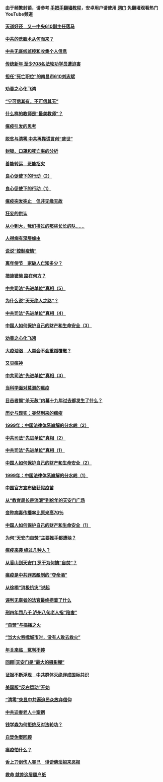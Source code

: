 #### 由于频繁封锁，请参考 [手把手翻墙教程](https://github.com/gfw-breaker/guides/wiki/)，安卓用户请使用 [网门](https://github.com/gfw-breaker/nogfw/blob/master/dl.md?t=03171200) 免翻墙观看热门YouTube频道 

#### [天道好还　又一中央610副主任落马](../pages/19/422155.md?t=03171200) 

#### [中共的洗脑术从何而来？](../pages/19/422154.md?t=03171200) 

#### [中共无底线监控和收集个人信息](../pages/19/422039.md?t=03171200) 

#### [传统新年 至少708名法轮功学员遭迫害](../pages/19/421946.md?t=03171200) 

#### [担任“死亡职位”的南昌市610刘志斌](../pages/19/421957.md?t=03171200) 

#### [劝善之心化飞鸿](../pages/19/421164.md?t=03171200) 

#### [“宁可信其有，不可信其无”](../pages/19/421691.md?t=03171200) 

#### [什么样的教师是“最美教师”？](../pages/19/421755.md?t=03171200) 

#### [瘟疫引发的思考](../pages/19/421594.md?t=03171200) 

#### [脱贫与清零 中共再靠谎言创“盛世”](../pages/19/421590.md?t=03171200) 

#### [封锁、口罩和死亡率的分析](../pages/19/421495.md?t=03171200) 

#### [善能转运　恶能招灾](../pages/19/421334.md?t=03171200) 

#### [良心促使下的行动（2）](../pages/19/421361.md?t=03171200) 

#### [良心促使下的行动（1）](../pages/19/421302.md?t=03171200) 

#### [瘟疫突发突止　但非无缘无故](../pages/19/421281.md?t=03171200) 

#### [狂妄的供认](../pages/19/421199.md?t=03171200) 

#### [从小到大，我们排过的那些长长的队……](../pages/19/421243.md?t=03171200) 

#### [人得病有深层缘由](../pages/19/420864.md?t=03171200) 

#### [说说“控制疫情”](../pages/19/420831.md?t=03171200) 

#### [离年傍节　家破人亡知多少？](../pages/19/420563.md?t=03171200) 

#### [措施错施  路在何方？](../pages/19/420076.md?t=03171200) 

#### [中共司法“先进单位”真相（5）](../pages/19/419453.md?t=03171200) 

#### [为什么说“天无绝人之路”？](../pages/19/419618.md?t=03171200) 

#### [中共司法“先进单位”真相（4）](../pages/19/419452.md?t=03171200) 

#### [中国人如何保护自己的财产和生命安全（3）](../pages/19/419405.md?t=03171200) 

#### [劝善之心化飞鸿](../pages/19/418758.md?t=03171200) 

#### [大疫汹汹　人类会不会重蹈覆辙？](../pages/19/419691.md?t=03171200) 

#### [又见瘟神](../pages/19/419225.md?t=03171200) 

#### [中共司法“先进单位”真相（3）](../pages/19/419451.md?t=03171200) 

#### [当科学面对莫测的瘟疫](../pages/19/419625.md?t=03171200) 

#### [目击者揭“杀无赦”内幕十九年过去都发生了什么？](../pages/19/419617.md?t=03171200) 

#### [历史与现实：突然到来的瘟疫](../pages/19/419619.md?t=03171200) 

#### [1999年：中国法律体系崩解的分水岭（2）](../pages/19/419455.md?t=03171200) 

#### [中共司法“先进单位”真相（2）](../pages/19/419450.md?t=03171200) 

#### [中共司法“先进单位”真相（1）](../pages/19/419449.md?t=03171200) 

#### [中国人如何保护自己的财产和生命安全（2）](../pages/19/419404.md?t=03171200) 

#### [1999年：中国法律体系崩解的分水岭（1）](../pages/19/419454.md?t=03171200) 

#### [中国官方宣布破获假疫苗](../pages/19/419504.md?t=03171200) 

#### [从“教育局长是流氓”到蛇年的天安门广场](../pages/19/419470.md?t=03171200) 

#### [变种病毒传播率比原来高70％](../pages/19/419456.md?t=03171200) 

#### [中国人如何保护自己的财产和生命安全（1）](../pages/19/419403.md?t=03171200) 

#### [为何“天安门自焚”主要推手都遭殃？](../pages/19/419348.md?t=03171200) 

#### [瘟疫来袭 绕过几种人？](../pages/19/419349.md?t=03171200) 

#### [从香山到天安门 罗干为何搞“自焚”？](../pages/19/419270.md?t=03171200) 

#### [瘟疫是中共罪恶酿制的“夺命酒”](../pages/19/419223.md?t=03171200) 

#### [从徐栩“消极抗灾”说起](../pages/19/419224.md?t=03171200) 

#### [诬判无辜者的法官最终捞着了什么](../pages/19/419268.md?t=03171200) 

#### [刑四年罚八千 泸州八旬老人指“陷害”](../pages/19/419232.md?t=03171200) 

#### [“自焚”与插播之火](../pages/19/419226.md?t=03171200) 

#### [“当大火吞噬城市时，没有人敢去救火”](../pages/19/419077.md?t=03171200) 

#### [年关来临　冤判不停](../pages/19/419093.md?t=03171200) 

#### [回顾|天安门是“最大的摄影棚”](../pages/19/380866.md?t=03171200) 

#### [证据不断浮现　中共群体灭绝罪成国际共识](../pages/19/419031.md?t=03171200) 

#### [美国版“反右运动”开始](../pages/19/419030.md?t=03171200) 

#### [“清零”突显中共逼迫民众放弃信仰](../pages/19/418995.md?t=03171200) 

#### [中共迫害老人十案例](../pages/19/418831.md?t=03171200) 

#### [钱学森为何拒绝反对法轮功？](../pages/19/418905.md?t=03171200) 

#### [自焚伪案回顾](../pages/19/418799.md?t=03171200) 

#### [瘟疫怕什么？](../pages/19/418800.md?t=03171200) 

#### [舌上刀剑伤人害己　诽谤佛法招来恶报](../pages/19/418731.md?t=03171200) 

#### [救命 就差这层窗户纸](../pages/19/418706.md?t=03171200) 

